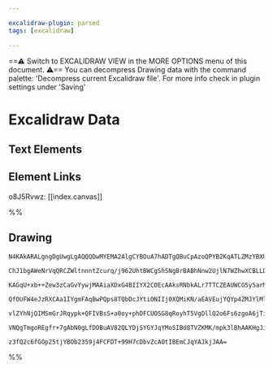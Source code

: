 ```yaml
---

excalidraw-plugin: parsed
tags: [excalidraw]

---
```

==⚠  Switch to EXCALIDRAW VIEW in the MORE OPTIONS menu of this document. ⚠== You can decompress Drawing data with the command palette: 'Decompress current Excalidraw file'. For more info check in plugin settings under 'Saving'


# Excalidraw Data
## Text Elements
## Element Links
o8J5Rvwz: [[index.canvas]]

%%
## Drawing
```compressed-json
N4KAkARALgngDgUwgLgAQQQDwMYEMA2AlgCYBOuA7hADTgQBuCpAzoQPYB2KqATLZMzYBXUtiRoIACyhQ4zZAHoFAc0JRJQgEYA6bGwC2CgF7N6hbEcK4OCtptbErHALRY8RMpWdx8Q1TdIEfARcZgRmBShcZQUebQA2bR4aOiCEfQQOKGZuAG1wMFAwYogSbgg2AA4AKQBWACV6CiMU4shYRHL0zQRiYlxNYNaSzG5nWoBGSv4SmDGAZgAGRZnI

ChJ1bgAWeNrVqQRCZWltnnntZcurq/j962UhtBWCgShSNgBrBABhNnw2UjlN7WZhwXCBLLDSCaXDYD7Kd5CDjEX7/QESYEcUHgzJQKEQABmhHw+AAyrBHuhJLCNIF8cw3p8EAB1DaSbgTfYM95fckwSkQQQefGI44ccI5NCcl4VMHYNRzKXLfaI5Hi5iS1AcIQkrkIXrcACcPC2E2ebQYTFYnG4S2mMsYLHYHAAcpwxByeAB2ea1ebGyp8GVCOD9

KAGqU+xb++Zew3zCaGvYywjMAAiaXDxG4BIIYX2COEcAAksRNbkALr7TTCZEAUWCGSy5arMqIHA+5VyuUIyKwums9FCFYr+P+cIjqFz+HzMuY7nEqHybTA0pXExerYt2CEDIMadwUW4RQt+mIAAV3nJjy8SruEAB5ewkJwZ3M67I5vMIVYlGFwwskWIABZQ9sEkb5B1CL8Zx/W9oVheFVRAsDJAbdJcW4N4hDglcEIA5DUQBcoAGICXIqE/0QwDk

QfOUFW4eJzRXCAa1IYgmFAqBwPQps8TQbDcJYtiONIIj0XQMiKN/aEAVEujYQYp4ZMJYlMlwDIADVU0IQZF2nMJbwAXxeIz9l7DjRgkXBFggAoTLALcIFwOA4HJQ9FxPaBJAw8oiGOPEZgYQgEAoAAhajCL+YiJCk8jpIKCAd1ICEoGLcN9HJHkfmiiSIBIiYEEKwrhiSkRUvS9IIoI2sUVyoFyCxMFUtK5KKoygAxYkyQpRdBT+Mogra3FKsyxk

vlZYhNjQIMSmGrJRqypk+QFIVBsS+a0oy+phDFCUOSG8qRoyhT5VgDllQ2o6Fs6zgoA6jTiUVVBkzm66tvSDq7tJQgjEXHhmLKlLjvSAAVLAoAAQX8rgJGCAlAqu4GbvSdzSChlK2AoHzcGzNBtV1JH2vSOtkUhzHsZCPH0HBd4qEO5GPv0cm6dB+A+uQ0r53eEkAA1GO9bQvVegRsB5/AAE1GNqRIZZ4EWICMNgDBvC0h18RcN2KMyiZB/QdqA9

VNQgTmgoREgfr+7gAbN0gLfDOBuAV82QLYDjSYGYJqYMoSIBd8TVZKMK/mpk3lBhAAKHgJi9aheBjuPo9j1BFm0WoAEp8XqBBlB1cFylIcPcCjpZE9L3hy9TjO7O1hnUqWr46KgZ1NQJ/AgoJcgMmzvs7Y4ZRA8gdS9OpwT9mwIhHYE0gcP2DgNMXMeZWEKB20XmeEHsoK7AAKwQbBslJee4GAt2EA9keYNnEpYWbxhQeV/BB+gdnyjCYID+dfEd

z3fQ2c6fGOp25tjYBOb2359j4FCFDT+99H7cDbvZcAOtIBEmCJqYAJkjJAA=
```
%%